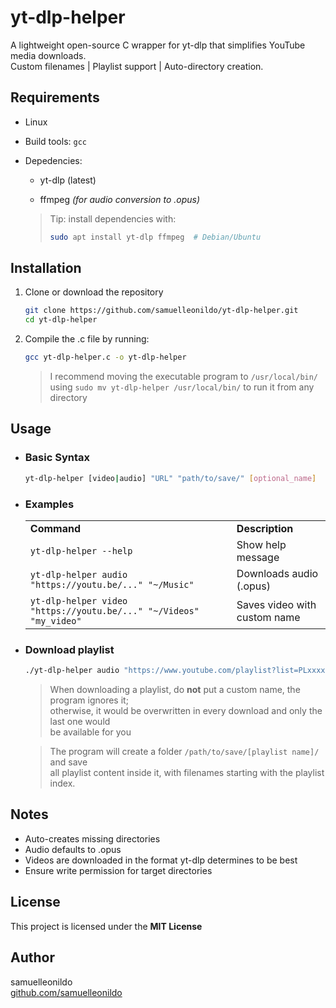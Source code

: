 # yt-dlp-helper
A lightweight open-source C wrapper for yt-dlp that simplifies YouTube media downloads. <br>
Custom filenames | Playlist support | Auto-directory creation.

## Requirements
- Linux
- Build tools: `gcc`
- Depedencies:
    - yt-dlp (latest)

    - ffmpeg _(for audio conversion to .opus)_
    
    > Tip: install dependencies with:
    > ```bash
    > sudo apt install yt-dlp ffmpeg  # Debian/Ubuntu
    > ```

## Installation
1. Clone or download the repository

    ```bash
    git clone https://github.com/samuelleonildo/yt-dlp-helper.git
    cd yt-dlp-helper
    ```

2. Compile the .c file by running:

    ```bash
    gcc yt-dlp-helper.c -o yt-dlp-helper
    ```
    > I recommend moving the executable program to `/usr/local/bin/` <br>
    > using `sudo mv yt-dlp-helper /usr/local/bin/` to run it from any directory

## Usage

- ### Basic Syntax

    ``` bash
    yt-dlp-helper [video|audio] "URL" "path/to/save/" [optional_name]
    ```

- ### Examples

    <table style="border:none; border-collapse: collapse; width: 100%;">
        <tr>
            <td style="border:none; padding-right: 40px;"><strong>Command</strong></td>
            <td style="border:none;"><strong>Description</strong></td>
        </tr>
        <tr>
            <td style="border:none; padding-right: 40px;"><code>yt-dlp-helper --help</code></td>
            <td style="border:none;">Show help message</td>
        </tr>
        <tr>
            <td style="border:none; padding-right: 40px;"><code>yt-dlp-helper audio "https://youtu.be/..." "~/Music"</code></td>
            <td style="border:none;">Downloads audio (.opus)</td>
        </tr>
        <tr>
            <td style="border:none; padding-right: 30px;"><code>yt-dlp-helper video "https://youtu.be/..." "~/Videos" "my_video"</code></td>
            <td style="border:none;">Saves video with custom name</td>
        </tr>
    </table>  

- ### Download playlist

    ```bash
    ./yt-dlp-helper audio "https://www.youtube.com/playlist?list=PLxxxxxx" "~/Music"
    ```

    > When downloading a playlist, do **not** put a custom name, the program ignores it; <br>
    > otherwise, it would be overwritten in every download and only the last one would <br>
    > be available for you

    > The program will create a folder `/path/to/save/[playlist name]/` and save <br>
    > all playlist content inside it, with filenames starting with the playlist index.

## Notes
- Auto-creates missing directories
- Audio defaults to .opus
- Videos are downloaded in the format yt-dlp determines to be best
- Ensure write permission for target directories

## License

This project is licensed under the **MIT License**

## Author

samuelleonildo
<br>
[github.com/samuelleonildo](https://github.com/samuelleonildo/)